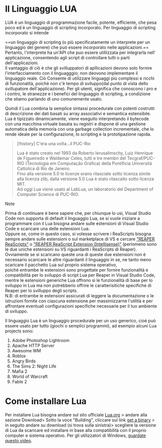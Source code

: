    
# Il Linguaggio LUA

LUA è un linguaggio di programmazione facile, potente, efficiente, che pesa poco ed è un linguaggio di scripting incorporato. Per linguaggio di scripting incorporato si intende  

==un linguaggio di scripting (o più specificatamente un interprete per un linguaggio del genere) che può essere incorporato nelle applicazioni.== Pertanto, l'interprete ha un'API che puo essere utillizzata per integrarla nell' applicazione, consentendo agli script di controllare tutti o parti dell'applicazioni.  
 Il vantaggio di ciò è che gli svilluppatori di apllicazioni devono solo fornire l'interfacciamento con il linguagggio; non deovono implementare il linguaggio reale. Ciò Consente di utilizzare linguaggi più complessi e ricchi di funzionalità, poichè non c'è tempo di sviluppo(dal punto di vista dello svillupatore dell'applicazione). Per gli utenti, significa che conoscono i pro e i contro, le stranezze e i benefici del linguaggio di scripting, a condizione che stiamo parlando di uno comunemente usato.

 Quindi il Lua combina la semplice sintassi procedurale con potenti costrutti di descrizione dei dati basati su array associativi e semantica estensibile.  
 Lua è tipizzato dinamicamente, viene eseguito interpretando il bytecode con una macchina virtuale basata su registri e dispone di una gestione automatica della memoria con una garbage collection incrementale, che lo rende ideale per la configurazione, lo scripting e la prototipazione rapida.



> [!history] C'era una volta...il PUC-Rio
> 
> Lua è stato creato nel 1993 da Roberto Ierusalimschy, Luiz Henrique de Figueiredo e Waldemar Celes, tutti e tre membri del Tecgraf/PUC-RIO (Tecnologia em Computação Gráfica) della Pontificia Università Cattolica di Rio de Janeiro.  
> Fino alla versione 5.0 le licenze erano rilasciate sotto licenza simile alla licenza zlib, dalla versione 5.0 Lua è stato rilascaito sotto licenza MIT.  
> Ad oggi Lua viene usato al LabLua, un laboratorio del Department of Computer Science di PUC-RIO.
> 

> [!NOTE]
> 
> Prima di continuare è bene sapere che, per chiunque lo usi, Visual Studio Code non supporta di default il linguaggio Lua, se si vuole iniziare a programmare con il Lua bisogna andare sulle estensioni di Visual Studio Code e scaricare una delle estensioni Lua.  
> Oppure se, come in questo caso, si volesse scrivere i ReaScripts bisogna sempre andare sulle estensioni o sul marketplace di VS e cercare ["REAPER ReaScripts"](https://marketplace.visualstudio.com/items?itemName=AntoineBalaine.reascript-docs) o ["REAPER ReaScript Extension (Intellisense)"](https://marketplace.visualstudio.com/items?itemName=GavinRay.reascript) (perlomeno sono le due uniche estensioni su VS riguardanti i ReaScripts di Reaper).  
> Ovviamente se si scaricano queste una di queste due estensioni non è necessario scaricare le altre riguardanti il linguaggio in se, ne tanto meno scaricare il pacchetto Lua sul proprio sistema operativo,  
> poichè entrambe le estensioni sono progettate per fornire funzionalità e compatibilità per lo sviluppo di script Lua per Reaper in Visual Studio Code, mentre le estensioni generiche Lua offrono sì le funzionalità di base per lo sviluppo in Lua ma non potrebberio offrire le caratterisitiche specifiche di Reaper per lo svilluppo degli scripts.  
> N.B: di entrambe le estensioni assicurati di leggere la documentazione o le istruzioni fornite con ciascuna estensione per massimizzarne l'utilità e per affrontare eventuali configurazioni specifiche necessarie per il tuo ambiente di sviluppo.
> 

Il linguaggio Lua è un linguaggio procedurale per un uso generico, cioè può essere usato per tutto (giochi o semplici programmi), ad esempio alcuni Lua projects sono:

1. Adobe Photoshop Lightroom
2. Apache HTTP Server
3. Awesome WM
4. Roblox
5. Angry Birds
6. The Sims 2: Night Life
7. Mafia 2
8. World of Warcraft
9. Fable 2

# Come installare Lua 
Per installare Lua bisogna andare sul sito ufficiale [Lua.org](https://lua.org/) > andare alla sezione Download> Sotto la voce "Building", cliccare sul link [get a binary](https://luabinaries.sourceforge.net/) > in seguito andare su download (si trova sulla sinistra)> scegliere la versione di Lua da scaricare ed installare in base alla compatibilità con il proprio computer e sistema operativo. 
Per gli utilizzatori di Windows, [guardate questo video](https://www.youtube.com/watch?v=VyZfvnBLqIU&list=PLYBJzqz8zpWavt37pA6NANJTGStIHpybU&index=20&ab_channel=Steve%27steacher).




